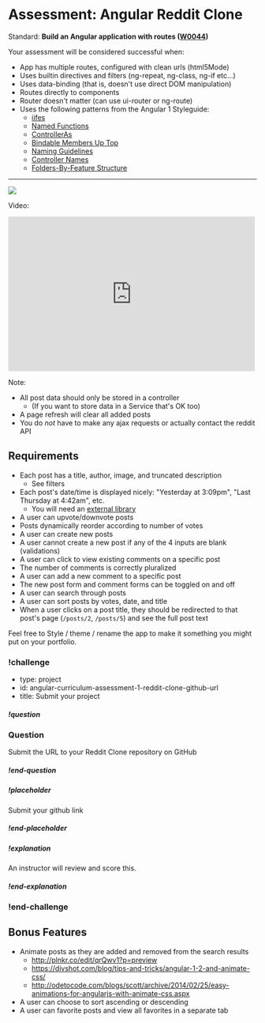 # Assessment: Angular Reddit Clone

Standard: **Build an Angular application with routes (<a href="#">W0044</a>)**

Your assessment will be considered successful when:

- App has multiple routes, configured with clean urls (html5Mode)
- Uses builtin directives and filters (ng-repeat, ng-class, ng-if etc...)
- Uses data-binding (that is, doesn't use direct DOM manipulation)
- Routes directly to components
- Router doesn't matter (can use ui-router or ng-route)
- Uses the following patterns from the Angular 1 Styleguide:
  - [iifes](https://github.com/johnpapa/angular-styleguide/tree/master/a1#iife)
  - [Named Functions](https://github.com/johnpapa/angular-styleguide/tree/master/a1#named-vs-anonymous-functions)
  - [ControllerAs](https://github.com/johnpapa/angular-styleguide/tree/master/a1#controllers)
  - [Bindable Members Up Top](https://github.com/johnpapa/angular-styleguide/tree/master/a1#bindable-members-up-top)
  - [Naming Guidelines](https://github.com/johnpapa/angular-styleguide/tree/master/a1#naming)
  - [Controller Names](https://github.com/johnpapa/angular-styleguide/tree/master/a1#controller-names)
  - [Folders-By-Feature Structure](https://github.com/johnpapa/angular-styleguide/tree/master/a1#folders-by-feature-structure)

---

[![](https://i.gyazo.com/f9d435b4e198cf5ea3c29607d40a8958.png)](https://learn.galvanize.com/redirects/articles/4609)

Video:
<iframe src="https://player.vimeo.com/video/135778837?byline=0&portrait=0" width="500" height="313" frameborder="0" webkitallowfullscreen mozallowfullscreen allowfullscreen></iframe>

Note:

- All post data should only be stored in a controller
  - (If you want to store data in a Service that's OK too)
- A page refresh will clear all added posts
- You do _not_ have to make any ajax requests or actually contact the reddit API

## Requirements

- Each post has a title, author, image, and truncated description
  - See filters
- Each post's date/time is displayed nicely: "Yesterday at 3:09pm", "Last Thursday at 4:42am", etc.
  - You will need an [external library](https://github.com/urish/angular-moment)
- A user can upvote/downvote posts
- Posts dynamically reorder according to number of votes
- A user can create new posts
- A user cannot create a new post if any of the 4 inputs are blank (validations)
- A user can click to view existing comments on a specific post
- The number of comments is correctly pluralized
- A user can add a new comment to a specific post
- The new post form and comment forms can be toggled on and off
- A user can search through posts
- A user can sort posts by votes, date, and title
- When a user clicks on a post title, they should be redirected to that post's page (`/posts/2`, `/posts/5`) and see the full post text

Feel free to Style / theme / rename the app to make it something you might put on your portfolio.

### !challenge

* type: project
* id: angular-curriculum-assessment-1-reddit-clone-github-url
* title: Submit your project

##### !question

### Question
Submit the URL to your Reddit Clone repository on GitHub
##### !end-question

##### !placeholder
Submit your github link
##### !end-placeholder

##### !explanation
An instructor will review and score this.
##### !end-explanation
### !end-challenge


## Bonus Features

- Animate posts as they are added and removed from the search results
  - http://plnkr.co/edit/qrQwv1?p=preview
  - https://divshot.com/blog/tips-and-tricks/angular-1-2-and-animate-css/
  - http://odetocode.com/blogs/scott/archive/2014/02/25/easy-animations-for-angularjs-with-animate-css.aspx
- A user can choose to sort ascending or descending
- A user can favorite posts and view all favorites in a separate tab
